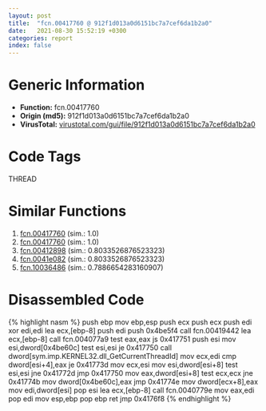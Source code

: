 ```yaml
---
layout: post
title:  "fcn.00417760 @ 912f1d013a0d6151bc7a7cef6da1b2a0"
date:   2021-08-30 15:52:19 +0300
categories: report
index: false
---
```


# Generic Information
- **Function:** fcn.00417760
- **Origin (md5):** 912f1d013a0d6151bc7a7cef6da1b2a0
- **VirusTotal:** [virustotal.com/gui/file/912f1d013a0d6151bc7a7cef6da1b2a0][virustotal_ref]

# Code Tags
<span class="tag" id="THREAD">THREAD</span>


# Similar Functions

1. [fcn.00417760][similar_1_ref] (sim.: 1.0)
2. [fcn.00417760][similar_2_ref] (sim.: 1.0)
3. [fcn.00412898][similar_3_ref] (sim.: 0.8033526876523323)
4. [fcn.0041e082][similar_4_ref] (sim.: 0.8033526876523323)
5. [fcn.10036486][similar_5_ref] (sim.: 0.7886654283160907)


# Disassembled Code

{% highlight nasm %}
push ebp
mov ebp,esp
push ecx
push ecx
push edi
xor edi,edi
lea ecx,[ebp-8]
push edi
push 0x4be5f4
call fcn.00419442
lea ecx,[ebp-8]
call fcn.004077a9
test eax,eax
js 0x417751
push esi
mov esi,dword[0x4be60c]
test esi,esi
je 0x417750
call dword[sym.imp.KERNEL32.dll_GetCurrentThreadId]
mov ecx,edi
cmp dword[esi+4],eax
je 0x41773d
mov ecx,esi
mov esi,dword[esi+8]
test esi,esi
jne 0x41772d
jmp 0x417750
mov eax,dword[esi+8]
test ecx,ecx
jne 0x41774b
mov dword[0x4be60c],eax
jmp 0x41774e
mov dword[ecx+8],eax
mov edi,dword[esi]
pop esi
lea ecx,[ebp-8]
call fcn.0040779e
mov eax,edi
pop edi
mov esp,ebp
pop ebp
ret
jmp 0x4176f8
{% endhighlight %}


[similar_1_ref]: /report/fcn.00417760@152885a790b99953ce23874f0947b7bd
[similar_2_ref]: /report/fcn.00417760@fb9b7d22bc1c143ac66b0575cbdd088d
[similar_3_ref]: /report/fcn.00412898@59aef7c08025d70f84c85db2092fc99e
[similar_4_ref]: /report/fcn.0041e082@1123b7aa5760238fe93045e585b8234c
[similar_5_ref]: /report/fcn.10036486@a0ac129ff3ea4c0dfa9529c259a9502c
[virustotal_ref]: https://www.virustotal.com/gui/file/912f1d013a0d6151bc7a7cef6da1b2a0